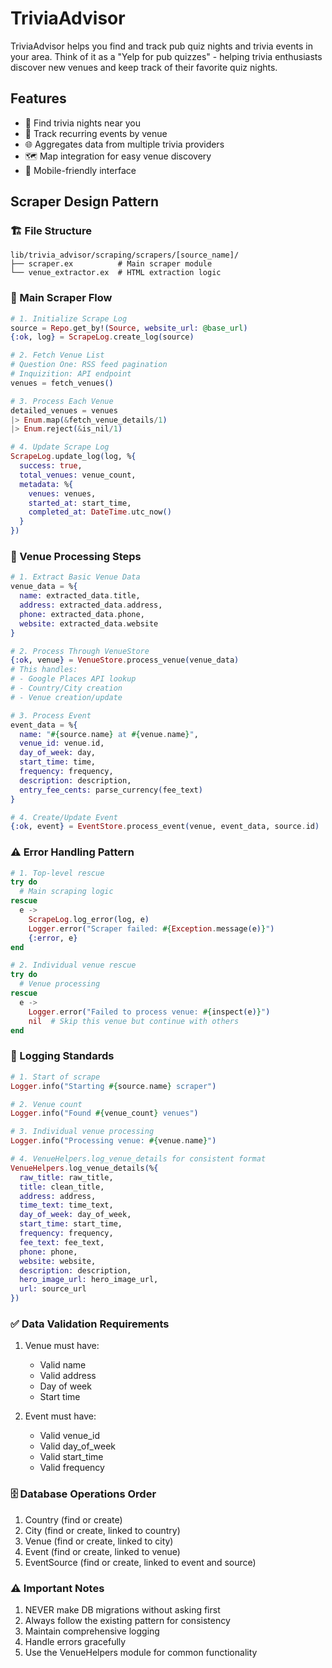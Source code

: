 # TriviaAdvisor

TriviaAdvisor helps you find and track pub quiz nights and trivia events in your area. Think of it as a "Yelp for pub quizzes" - helping trivia enthusiasts discover new venues and keep track of their favorite quiz nights.

## Features

- 🎯 Find trivia nights near you
- 📅 Track recurring events by venue
- 🌐 Aggregates data from multiple trivia providers
- 🗺️ Map integration for easy venue discovery
- 📱 Mobile-friendly interface

## Scraper Design Pattern

### 🏗️ File Structure
```
lib/trivia_advisor/scraping/scrapers/[source_name]/
├── scraper.ex          # Main scraper module
└── venue_extractor.ex  # HTML extraction logic
```

### 🔄 Main Scraper Flow
```elixir
# 1. Initialize Scrape Log
source = Repo.get_by!(Source, website_url: @base_url)
{:ok, log} = ScrapeLog.create_log(source)

# 2. Fetch Venue List
# Question One: RSS feed pagination
# Inquizition: API endpoint
venues = fetch_venues()

# 3. Process Each Venue
detailed_venues = venues
|> Enum.map(&fetch_venue_details/1)
|> Enum.reject(&is_nil/1)

# 4. Update Scrape Log
ScrapeLog.update_log(log, %{
  success: true,
  total_venues: venue_count,
  metadata: %{
    venues: venues,
    started_at: start_time,
    completed_at: DateTime.utc_now()
  }
})
```

### 🏢 Venue Processing Steps
```elixir
# 1. Extract Basic Venue Data
venue_data = %{
  name: extracted_data.title,
  address: extracted_data.address,
  phone: extracted_data.phone,
  website: extracted_data.website
}

# 2. Process Through VenueStore
{:ok, venue} = VenueStore.process_venue(venue_data)
# This handles:
# - Google Places API lookup
# - Country/City creation
# - Venue creation/update

# 3. Process Event
event_data = %{
  name: "#{source.name} at #{venue.name}",
  venue_id: venue.id,
  day_of_week: day,
  start_time: time,
  frequency: frequency,
  description: description,
  entry_fee_cents: parse_currency(fee_text)
}

# 4. Create/Update Event
{:ok, event} = EventStore.process_event(venue, event_data, source.id)
```

### ⚠️ Error Handling Pattern
```elixir
# 1. Top-level rescue
try do
  # Main scraping logic
rescue
  e ->
    ScrapeLog.log_error(log, e)
    Logger.error("Scraper failed: #{Exception.message(e)}")
    {:error, e}
end

# 2. Individual venue rescue
try do
  # Venue processing
rescue
  e ->
    Logger.error("Failed to process venue: #{inspect(e)}")
    nil  # Skip this venue but continue with others
end
```

### 📝 Logging Standards
```elixir
# 1. Start of scrape
Logger.info("Starting #{source.name} scraper")

# 2. Venue count
Logger.info("Found #{venue_count} venues")

# 3. Individual venue processing
Logger.info("Processing venue: #{venue.name}")

# 4. VenueHelpers.log_venue_details for consistent format
VenueHelpers.log_venue_details(%{
  raw_title: raw_title,
  title: clean_title,
  address: address,
  time_text: time_text,
  day_of_week: day_of_week,
  start_time: start_time,
  frequency: frequency,
  fee_text: fee_text,
  phone: phone,
  website: website,
  description: description,
  hero_image_url: hero_image_url,
  url: source_url
})
```

### ✅ Data Validation Requirements
1. Venue must have:
   - Valid name
   - Valid address
   - Day of week
   - Start time

2. Event must have:
   - Valid venue_id
   - Valid day_of_week
   - Valid start_time
   - Valid frequency

### 🗄️ Database Operations Order
1. Country (find or create)
2. City (find or create, linked to country)
3. Venue (find or create, linked to city)
4. Event (find or create, linked to venue)
5. EventSource (find or create, linked to event and source)

### ⚠️ Important Notes
1. NEVER make DB migrations without asking first
2. Always follow the existing pattern for consistency
3. Maintain comprehensive logging
4. Handle errors gracefully
5. Use the VenueHelpers module for common functionality